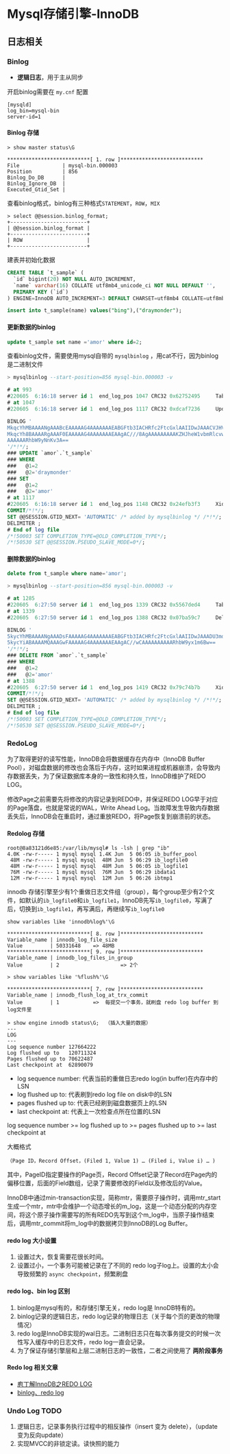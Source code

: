 # Mysql存储引擎-InnoDB

## 日志相关

### Binlog

- <b>逻辑日志</b>，用于主从同步

开启binlog需要在 `my.cnf` 配置

```
[mysqld]
log_bin=mysql-bin
server-id=1
```

#### Binlog 存储

```
> show master status\G

***************************[ 1. row ]***************************
File              | mysql-bin.000003
Position          | 856
Binlog_Do_DB      |
Binlog_Ignore_DB  |
Executed_Gtid_Set |
```

查看binlog格式，binlog有三种格式`STATEMENT`，`ROW`，`MIX`

```
> select @@session.binlog_format;
+-------------------------+
| @@session.binlog_format |
+-------------------------+
| ROW                     |
+-------------------------+
```


建表并初始化数据

```sql
CREATE TABLE `t_sample` (
  `id` bigint(20) NOT NULL AUTO_INCREMENT,
  `name` varchar(16) COLLATE utf8mb4_unicode_ci NOT NULL DEFAULT '',
  PRIMARY KEY (`id`)
) ENGINE=InnoDB AUTO_INCREMENT=3 DEFAULT CHARSET=utf8mb4 COLLATE=utf8mb4_unicode_ci

insert into t_sample(name) values("bing"),("draymonder");
```

#### 更新数据的binlog

```sql
update t_sample set name ='amor' where id=2;
```

查看binlog文件，需要使用mysql自带的 `mysqlbinlog` ，用cat不行，因为binlog是二进制文件

```sql
> mysqlbinlog --start-position=856 mysql-bin.000003 -v

# at 993
#220605  6:16:18 server id 1  end_log_pos 1047 CRC32 0x62752495 	Table_map: `amor`.`t_sample` mapped to number 110
# at 1047
#220605  6:16:18 server id 1  end_log_pos 1117 CRC32 0xdcaf7236 	Update_rows: table id 110 flags: STMT_END_F

BINLOG '
MkqcYhMBAAAANgAAABcEAAAAAG4AAAAAAAEABGFtb3IACHRfc2FtcGxlAAIIDwJAAACVJHVi
MkqcYh8BAAAARgAAAF0EAAAAAG4AAAAAAAEAAgAC///8AgAAAAAAAAAKZHJheW1vbmRlcvwCAAAA
AAAAAARhbW9yNnKv3A==
'/*!*/;
### UPDATE `amor`.`t_sample`
### WHERE
###   @1=2
###   @2='draymonder'
### SET
###   @1=2
###   @2='amor'
# at 1117
#220605  6:16:18 server id 1  end_log_pos 1148 CRC32 0x24efb3f3 	Xid = 42
COMMIT/*!*/;
SET @@SESSION.GTID_NEXT= 'AUTOMATIC' /* added by mysqlbinlog */ /*!*/;
DELIMITER ;
# End of log file
/*!50003 SET COMPLETION_TYPE=@OLD_COMPLETION_TYPE*/;
/*!50530 SET @@SESSION.PSEUDO_SLAVE_MODE=0*/;
```

#### 删除数据的binlog

```sql
delete from t_sample where name='amor';

> mysqlbinlog --start-position=856 mysql-bin.000003 -v

# at 1285
#220605  6:27:50 server id 1  end_log_pos 1339 CRC32 0x5567ded4 	Table_map: `amor`.`t_sample` mapped to number 110
# at 1339
#220605  6:27:50 server id 1  end_log_pos 1388 CRC32 0x07ba59c7 	Delete_rows: table id 110 flags: STMT_END_F

BINLOG '
5kycYhMBAAAANgAAADsFAAAAAG4AAAAAAAEABGFtb3IACHRfc2FtcGxlAAIIDwJAAADU3mdV
5kycYiABAAAAMQAAAGwFAAAAAG4AAAAAAAEAAgAC//wCAAAAAAAAAARhbW9yx1m6Bw==
'/*!*/;
### DELETE FROM `amor`.`t_sample`
### WHERE
###   @1=2
###   @2='amor'
# at 1388
#220605  6:27:50 server id 1  end_log_pos 1419 CRC32 0x79c74b7b 	Xid = 59
COMMIT/*!*/;
SET @@SESSION.GTID_NEXT= 'AUTOMATIC' /* added by mysqlbinlog */ /*!*/;
DELIMITER ;
# End of log file
/*!50003 SET COMPLETION_TYPE=@OLD_COMPLETION_TYPE*/;
/*!50530 SET @@SESSION.PSEUDO_SLAVE_MODE=0*/;
```


### RedoLog

为了取得更好的读写性能，InnoDB会将数据缓存在内存中（InnoDB Buffer Pool），对磁盘数据的修改也会落后于内存，这时如果进程或机器崩溃，会导致内存数据丢失，为了保证数据库本身的一致性和持久性，InnoDB维护了REDO LOG。

修改Page之前需要先将修改的内容记录到REDO中，并保证REDO LOG早于对应的Page落盘，也就是常说的WAL，Write Ahead Log。当故障发生导致内存数据丢失后，InnoDB会在重启时，通过重放REDO，将Page恢复到崩溃前的状态。


#### Redolog 存储

```
root@8a83121d6e85:/var/lib/mysql# ls -lsh | grep "ib"
4.0K -rw-r----- 1 mysql mysql 1.4K Jun  5 06:05 ib_buffer_pool
 48M -rw-r----- 1 mysql mysql  48M Jun  5 06:29 ib_logfile0
 48M -rw-r----- 1 mysql mysql  48M Jun  5 06:05 ib_logfile1
 76M -rw-r----- 1 mysql mysql  76M Jun  5 06:29 ibdata1
 12M -rw-r----- 1 mysql mysql  12M Jun  5 06:26 ibtmp1
```

innodb 存储引擎至少有1个重做日志文件组（group），每个group至少有2个文件，如默认的`ib_logfile0`和`ib_logfile1`，InnoDB先写`ib_logfile0`，写满了后，切换到`ib_logfile1`，再写满后，再继续写`ib_logfile0`

```
show variables like 'innodb%log%'\G

***************************[ 8. row ]***************************
Variable_name | innodb_log_file_size
Value         | 50331648    => 48MB
***************************[ 9. row ]***************************
Variable_name | innodb_log_files_in_group
Value         | 2                    => 2个

> show variables like '%flush%'\G

***************************[ 7. row ]***************************
Variable_name | innodb_flush_log_at_trx_commit
Value         | 1           =>  每提交一个事务，就刷盘 redo log buffer 到 log文件里
```

```
> show engine innodb status\G;  （插入大量的数据）
---
LOG
---
Log sequence number 127664222
Log flushed up to   120711324
Pages flushed up to 70622487
Last checkpoint at  62890079
```

- log sequence number: 代表当前的重做日志redo log(in buffer)在内存中的LSN
- log flushed up to: 代表刷到redo log file on disk中的LSN
- pages flushed up to: 代表已经刷到磁盘数据页上的LSN
- last checkpoint at: 代表上一次检查点所在位置的LSN

log sequence number >= log flushed up to >= pages flushed up to >= last checkpoint at



大概格式

```
（Page ID，Record Offset，(Filed 1, Value 1) … (Filed i, Value i) … )
```

其中，PageID指定要操作的Page页，Record Offset记录了Record在Page内的偏移位置，后面的Field数组，记录了需要修改的Field以及修改后的Value。


InnoDB中通过min-transaction实现，简称mtr，需要原子操作时，调用mtr_start生成一个mtr，mtr中会维护一个动态增长的m_log，这是一个动态分配的内存空间，将这个原子操作需要写的所有REDO先写到这个m_log中，当原子操作结束后，调用mtr_commit将m_log中的数据拷贝到InnoDB的Log Buffer。

#### redo log 大小设置

1. 设置过大，恢复需要花很长时间。
2. 设置过小，一个事务可能被记录在了不同的 redo log子log上。设置的太小会导致频繁的 `async checkpoint`，频繁刷盘

#### redo log、bin log 区别

1. binlog是mysql有的，和存储引擎无关，redo log是 InnoDB特有的。
2. binlog记录的逻辑日志，redo log记录的物理日志（关于每个页的更改的物理情况）
3. redo log是InnoDB实现的wal日志。二进制日志只在每次事务提交的时候一次性写入缓存中的日志文件，redo log一直会记录。
4. 为了保证存储引擎层和上层二进制日志的一致性，二者之间使用了 <b>两阶段事务</b>

#### Redo log 相关文章

- [庖丁解InnoDB之REDO LOG](http://catkang.github.io/2020/02/27/mysql-redo.html)
- [binlog、redo log](https://cloud.tencent.com/developer/article/1679325)


### Undo Log  TODO

1. 逻辑日志，记录事务执行过程中的相反操作（insert 变为 delete），（update 变为反向update）
2. 实现MVCC的非锁定读。读快照的能力
